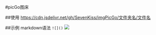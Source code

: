 #picGo图床

##使用
https://cdn.jsdelivr.net/gh/SevenKiss/imgPicGo/文件夹名/文件名

##示例
markdown语法 `![]()`
![](https://cdn.jsdelivr.net/gh/SevenKiss/imgPicGo/image/20200704023823.jpg)
